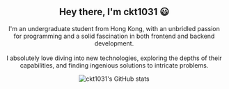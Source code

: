 <h2 align="center">Hey there, I'm ckt1031 😃</h2>

<p align="center">
  I'm an undergraduate student from Hong Kong, with an unbridled passion for programming and a solid fascination in both frontend and backend development.
  <br />
  <br />
  I absolutely love diving into new technologies, exploring the depths of their capabilities, and finding ingenious solutions to intricate problems.
</p>

<p align="center">
  <picture>
    <source
      media="(prefers-color-scheme: dark)"
      srcset="https://github-readme-stats.ckt1031.workers.dev/api?username=ckt1031&show_icons=true&count_private=true&theme=dark">
    <source
      media="(prefers-color-scheme: light)"
      srcset="https://github-readme-stats.ckt1031.workers.dev/api?username=ckt1031&show_icons=true&count_private=true&theme=default">
    <img alt="ckt1031's GitHub stats" src="https://github-readme-stats.ckt1031.workers.dev/api?username=ckt1031&show_icons=true&count_private=true&theme=default">
  </picture>
</p>

